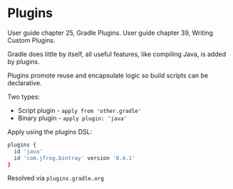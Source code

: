 # Plugins

User guide chapter 25, Gradle Plugins.
User guide chapter 39, Writing Custom Plugins.

Gradle does little by itself, all useful features, like compiling Java, is added by
plugins.

Plugins promote reuse and encapsulate logic so build scripts can be declarative.

Two types:

* Script plugin - `apply from 'other.gradle'`
* Binary plugin - `apply plugin: 'java'`

Apply using the plugins DSL:

```sh
plugins {
  id 'java'
  id 'com.jfrog.bintray' version '0.4.1'
}
```

Resolved via `plugins.gradle.org`
